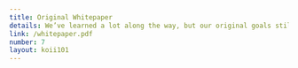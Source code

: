```yaml
---
title: Original Whitepaper
details: We’ve learned a lot along the way, but our original goals still stand true. 
link: /whitepaper.pdf
number: 7
layout: koii101
---
```

